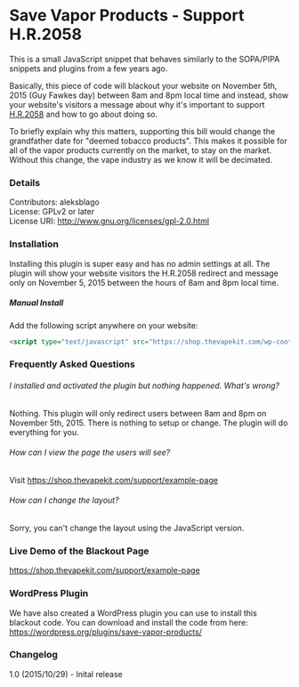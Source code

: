 # Save Vapor Products - Support H.R.2058
This is a small JavaScript snippet that behaves similarly to the SOPA/PIPA snippets and plugins from a few years ago.

Basically, this piece of code will blackout your website on November 5th, 2015 (Guy Fawkes day) between 8am and 8pm local time and instead, show your website's visitors a message about why it's important to support [H.R.2058] and how to go about doing so.

To briefly explain why this matters, supporting this bill would change the grandfather date for "deemed tobacco products". This makes it possible for all of the vapor products currently on the market, to stay on the market. Without this change, the vape industry as we know it will be decimated.

### Details
Contributors: aleksblago  
License: GPLv2 or later  
License URI: http://www.gnu.org/licenses/gpl-2.0.html

### Installation
Installing this plugin is super easy and has no admin settings at all. The plugin will show your website visitors the H.R.2058 redirect and message only on November 5, 2015 between the hours of 8am and 8pm local time.

##### Manual Install
Add the following script anywhere on your website:
```html
<script type="text/javascript" src="https://shop.thevapekit.com/wp-content/themes/thevapekit/code/support-hr2058.min.js"></script>
```

### Frequently Asked Questions

###### I installed and activated the plugin but nothing happened. What's wrong?
Nothing. This plugin will only redirect users between 8am and 8pm on November 5th, 2015. There is nothing to setup or change. The plugin will do everything for you.

###### How can I view the page the users will see?
Visit https://shop.thevapekit.com/support/example-page

###### How can I change the layout?
Sorry, you can't change the layout using the JavaScript version.

### Live Demo of the Blackout Page
https://shop.thevapekit.com/support/example-page

### WordPress Plugin
We have also created a WordPress plugin you can use to install this blackout code. You can download and install the code from here: https://wordpress.org/plugins/save-vapor-products/

### Changelog
1.0 (2015/10/29) - Inital release

[h.r.2058]: <https://www.congress.gov/bill/114th-congress/house-bill/2058/text>